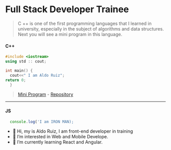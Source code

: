 # Full Stack Developer Trainee
>C ++ is one of the first programming languages that I learned in university, especially in the subject of algorithms and data structures. Next you will see a mini program in this language.
#### C++
```c++
#include <iostream>
using std :: cout;

int main() {
  cout<<" I am Aldo Ruiz";
return 0;
  }
```

>[Mini Program](https://repl.it/@AldoRS/Mini-Program#main.cpp "I love progamming") - [Repository](https://github.com/DVs07/Mini-Program "C++ is amazing") 

---
#### JS
```javascript
  console.log('I am IRON MAN);
```

- 👋 Hi, my is Aldo Ruiz, I am front-end developer in training
- 👀 I’m interested in Web and Mobile Develope.
- 🌱 I’m currently learning React and Angular.
 

<!---
DVs07/DVs07 is a ✨ special ✨ repository because its `README.md` (this file) appears on your GitHub profile.
You can click the Preview link to take a look at your changes.
--->
